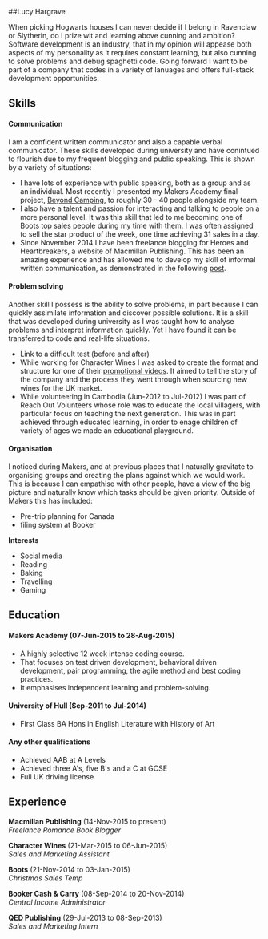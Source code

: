 ##Lucy Hargrave

When picking Hogwarts houses I can never decide if I belong in Ravenclaw or Slytherin, do I prize wit and learning above cunning and ambition? Software development is an industry, that in my opinion will appease both aspects of my personality as it requires constant learning, but also cunning to solve problems and debug spaghetti code. Going forward I want to be part of a company that codes in a variety of lanuages and offers full-stack development opportunities.

## Skills

#### Communication

I am a confident written communicator and also a capable verbal communicator. These skills developed during university and have conintued to flourish due to my frequent blogging and public speaking. This is shown by a variety of situations:

  - I have lots of experience with public speaking, both as a group and as an individual. Most recently I presented my Makers Academy final project, <a href="https://github.com/Triffanys101/camping-app">Beyond Camping</a>, to roughly 30 - 40 people alongside my team.
  - I also have a talent and passion for interacting and talking to people on a more personal level. It was this skill that led to me becoming one of Boots top sales people during my time with them. I was often assigned to sell the star product of the week, one time achieving 31 sales in a day.
  - Since November 2014 I have been freelance blogging for Heroes and Heartbreakers, a website of Macmillan Publishing. This has been an amazing experience and has allowed me to develop my skill of informal written communication, as demonstrated in the following <a href="http://www.heroesandheartbreakers.com/blogs/2015/04/villainess-to-heroine-do-they-exist">post</a>. 

#### Problem solving

Another skill I possess is the ability to solve problems, in part because I can quickly assimilate information and discover possible solutions. It is a skill that was developed during university as I was taught how to analyse problems and interpret information quickly. Yet I have found it can be transferred to code and real-life situations.

  - Link to a difficult test (before and after)
  - While working for Character Wines I was asked to create the format and structure for one of their <a href="https://www.youtube.com/watch?v=FL6w0WH5D_M&feature=youtu.be">promotional videos</a>. It aimed to tell the story of the company and the process they went through when sourcing new wines for the UK market. 
  - While volunteering in Cambodia (Jun-2012 to Jul-2012) I was part of Reach Out Volunteers whose role was to educate the local villagers, with particular focus on teaching the next generation. This was in part achieved through educated learning, in order to enage children of variety of ages we made an educational playground.

#### Organisation

I noticed during Makers, and at previous places that I naturally gravitate to organising groups and creating the plans against which we would work. This is because I can empathise with other people, have a view of the big picture and naturally know which tasks should be given priority. Outside of Makers this has included:

  - Pre-trip planning for Canada
  - filing system at Booker

**Interests**

- Social media
- Reading
- Baking
- Travelling
- Gaming

## Education

#### Makers Academy (07-Jun-2015 to 28-Aug-2015)

- A highly selective 12 week intense coding course.
- That focuses on test driven development, behavioral driven development, pair programming, the agile method and best coding practices.
- It emphasises independent learning and problem-solving.

#### University of Hull (Sep-2011 to Jul-2014)

- First Class BA Hons in English Literature with History of Art

#### Any other qualifications

- Achieved AAB at A Levels
- Achieved three A's, five B's and a C at GCSE
- Full UK driving license

## Experience

**Macmillan Publishing** (14-Nov-2015 to present)    
*Freelance Romance Book Blogger*

**Character Wines** (21-Mar-2015 to 06-Jun-2015)    
*Sales and Marketing Assistant*

**Boots** (21-Nov-2014 to 03-Jan-2015)   
*Christmas Sales Temp*

**Booker Cash & Carry** (08-Sep-2014 to 20-Nov-2014)    
*Central Income Administrator*

**QED Publishing** (29-Jul-2013 to 08-Sep-2013)   
*Sales and Marketing Intern*

